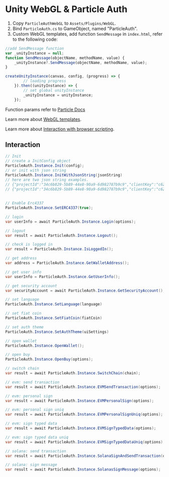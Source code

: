 # Unity WebGL & Particle Auth

1. Copy `ParticleAuthWebGL` to `Assets/Plugins/WebGL`.
2. Bind `ParticleAuth.cs` to GameObject, named "ParticleAuth".
3. Custom WebGL templates, add function `SendMessage` in `index.html`, refer to the following code:

```js
//add SendMessage function
var _unityInstance = null;
function SendMessage(objectName, methodName, value) {
    _unityInstance?.SendMessage(objectName, methodName, value);
}

createUnityInstance(canvas, config, (progress) => {
        // loading progress
    }).then((unityInstance) => {
        // set global unityInstance
        _unityInstance = unityInstance;
    });
```

Function params refer to [Particle Docs](https://docs.particle.network/developers/auth-service/sdks/web)

Learn more about [WebGL templates](https://docs.unity3d.com/2020.3/Documentation/Manual/webgl-templates.html).

Learn more about [Interaction with browser scripting](https://docs.unity3d.com/cn/2023.2/Manual/webgl-interactingwithbrowserscripting.html).

## Interaction

```C#
// Init
// create a InitConfig object
ParticleAuth.Instance.Init(config);
// or init with json string
ParticleAuth.Instance.InitWithJsonString(jsonString)
// here are two json string examples.
// {"projectId":"34c6b829-5b89-44e8-90a9-6d982787b9c9","clientKey":"c6Z44Ml4TQeNhctvwYgdSv6DBzfjf6t6CB0JDscR","appId":"64f36641-b68c-4b19-aa10-5c5304d0eab3","chainName":"Ethereum","chainId":1}
// {"projectId":"34c6b829-5b89-44e8-90a9-6d982787b9c9","clientKey":"c6Z44Ml4TQeNhctvwYgdSv6DBzfjf6t6CB0JDscR","appId":"64f36641-b68c-4b19-aa10-5c5304d0eab3","chainName":"Base","chainId":84532,"securityAccount":{"promptSettingWhenSign":0,"promptMasterPasswordSettingWhenLogin":0},"wallet":{"displayWalletEntry":false,"defaultWalletEntryPosition":{"X":0.0,"Y":0.0},"supportChains":[{"id":84532,"name":"Base"},{"id":80002,"name":"Polygon"}]}}
    
     
// Enable Erc4337
ParticleAuth.Instance.SetERC4337(true);

// login
var userInfo = await ParticleAuth.Instance.Login(options);

// logout
var result = await ParticleAuth.Instance.Logout();

// check is logged in
var result = ParticleAuth.Instance.IsLoggedIn();

// get address
var address = ParticleAuth.Instance.GetWalletAddress();

// get user info
var userInfo = ParticleAuth.Instance.GetUserInfo();

// get security account
var securityAccount = await ParticleAuth.Instance.GetSecurityAccount();

// set language
ParticleAuth.Instance.SetLanguage(language)

// set fiat coin
ParticleAuth.Instance.SetFiatCoin(fiatCoin)

// set auth theme
ParticleAuth.Instance.SetAuthTheme(uiSettings)

// open wallet
ParticleAuth.Instance.OpenWallet();

// open buy
ParticleAuth.Instance.OpenBuy(options);

// switch chain
var result = await ParticleAuth.Instance.SwitchChain(chain);

// evm: send transaction
var result = await ParticleAuth.Instance.EVMSendTransaction(options);

// evm: personal sign
var result = await ParticleAuth.Instance.EVMPersonalSign(options);

// evm: personal sign uniq
var result = await ParticleAuth.Instance.EVMPersonalSignUniq(options);

// evm: sign typed data
var result = await ParticleAuth.Instance.EVMSignTypedData(options);

// evm: sign typed data uniq
var result = await ParticleAuth.Instance.EVMSignTypedDataUniq(options);

// solana: send transaction
var result = await ParticleAuth.Instance.SolanaSignAndSendTransaction(options);

// solana: sign message
var result = await ParticleAuth.Instance.SolanasSignMessage(options);

```
